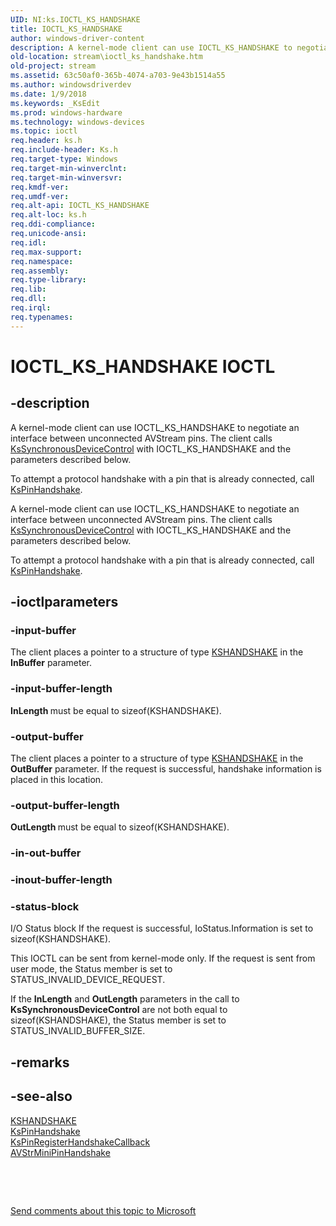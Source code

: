 ```yaml
---
UID: NI:ks.IOCTL_KS_HANDSHAKE
title: IOCTL_KS_HANDSHAKE
author: windows-driver-content
description: A kernel-mode client can use IOCTL_KS_HANDSHAKE to negotiate an interface between unconnected AVStream pins.
old-location: stream\ioctl_ks_handshake.htm
old-project: stream
ms.assetid: 63c50af0-365b-4074-a703-9e43b1514a55
ms.author: windowsdriverdev
ms.date: 1/9/2018
ms.keywords: _KsEdit
ms.prod: windows-hardware
ms.technology: windows-devices
ms.topic: ioctl
req.header: ks.h
req.include-header: Ks.h
req.target-type: Windows
req.target-min-winverclnt: 
req.target-min-winversvr: 
req.kmdf-ver: 
req.umdf-ver: 
req.alt-api: IOCTL_KS_HANDSHAKE
req.alt-loc: ks.h
req.ddi-compliance: 
req.unicode-ansi: 
req.idl: 
req.max-support: 
req.namespace: 
req.assembly: 
req.type-library: 
req.lib: 
req.dll: 
req.irql: 
req.typenames: 
---
```


# IOCTL_KS_HANDSHAKE IOCTL



## -description

A kernel-mode client can use IOCTL_KS_HANDSHAKE to negotiate an interface between unconnected AVStream pins. The client calls <a href="..\ksproxy\nf-ksproxy-kssynchronousdevicecontrol.md">KsSynchronousDeviceControl</a> with IOCTL_KS_HANDSHAKE and the parameters described below.

To attempt a protocol handshake with a pin that is already connected, call <a href="..\ks\nf-ks-kspinhandshake.md">KsPinHandshake</a>.



A kernel-mode client can use IOCTL_KS_HANDSHAKE to negotiate an interface between unconnected AVStream pins. The client calls <a href="..\ksproxy\nf-ksproxy-kssynchronousdevicecontrol.md">KsSynchronousDeviceControl</a> with IOCTL_KS_HANDSHAKE and the parameters described below.

To attempt a protocol handshake with a pin that is already connected, call <a href="..\ks\nf-ks-kspinhandshake.md">KsPinHandshake</a>.



## -ioctlparameters

### -input-buffer
The client places a pointer to a structure of type <a href="..\ks\ns-ks-kshandshake.md">KSHANDSHAKE</a> in the <b>InBuffer</b> parameter. 


### -input-buffer-length
<b>InLength </b>must be equal to sizeof(KSHANDSHAKE).


### -output-buffer
The client places a pointer to a structure of type <a href="..\ks\ns-ks-kshandshake.md">KSHANDSHAKE</a> in the <b>OutBuffer</b> parameter. If the request is successful, handshake information is placed in this location.


### -output-buffer-length
<b>OutLength </b>must be equal to sizeof(KSHANDSHAKE).


### -in-out-buffer

<text></text>

### -inout-buffer-length

<text></text>

### -status-block
I/O Status block
If the request is successful, IoStatus.Information is set to sizeof(KSHANDSHAKE).

This IOCTL can be sent from kernel-mode only. If the request is sent from user mode, the Status member is set to STATUS_INVALID_DEVICE_REQUEST. 

If the <b>InLength</b> and <b>OutLength</b> parameters in the call to <b>KsSynchronousDeviceControl</b> are not both equal to sizeof(KSHANDSHAKE), the Status member is set to STATUS_INVALID_BUFFER_SIZE.


## -remarks


## -see-also
<dl>
<dt>
<a href="..\ks\ns-ks-kshandshake.md">KSHANDSHAKE</a>
</dt>
<dt>
<a href="..\ks\nf-ks-kspinhandshake.md">KsPinHandshake</a>
</dt>
<dt>
<a href="..\ks\nf-ks-kspinregisterhandshakecallback.md">KsPinRegisterHandshakeCallback</a>
</dt>
<dt>
<a href="..\ks\nc-ks-pfnkspinhandshake.md">AVStrMiniPinHandshake</a>
</dt>
</dl>
 

 

<a href="mailto:wsddocfb@microsoft.com?subject=Documentation%20feedback [stream\stream]:%20IOCTL_KS_HANDSHAKE control code%20 RELEASE:%20(1/9/2018)&amp;body=%0A%0APRIVACY STATEMENT%0A%0AWe use your feedback to improve the documentation. We don't use your email address for any other purpose, and we'll remove your email address from our system after the issue that you're reporting is fixed. While we're working to fix this issue, we might send you an email message to ask for more info. Later, we might also send you an email message to let you know that we've addressed your feedback.%0A%0AFor more info about Microsoft's privacy policy, see http://privacy.microsoft.com/en-us/default.aspx." title="Send comments about this topic to Microsoft">Send comments about this topic to Microsoft</a>


